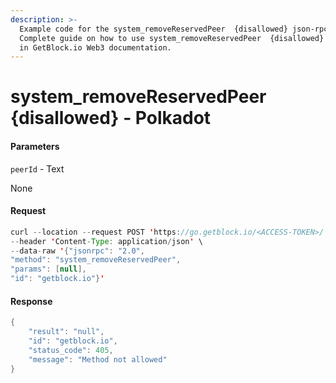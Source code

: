 ```yaml
---
description: >-
  Example code for the system_removeReservedPeer  {disallowed} json-rpc method.
  Сomplete guide on how to use system_removeReservedPeer  {disallowed} json-rpc
  in GetBlock.io Web3 documentation.
---
```


# system\_removeReservedPeer {disallowed} - Polkadot

#### Parameters

`peerId` - Text

None

#### Request

```java
curl --location --request POST 'https://go.getblock.io/<ACCESS-TOKEN>/' \
--header 'Content-Type: application/json' \ 
--data-raw '{"jsonrpc": "2.0",
"method": "system_removeReservedPeer",
"params": [null],
"id": "getblock.io"}'
```

#### Response

```java
{
    "result": "null",
    "id": "getblock.io",
    "status_code": 405,
    "message": "Method not allowed"
}
```
